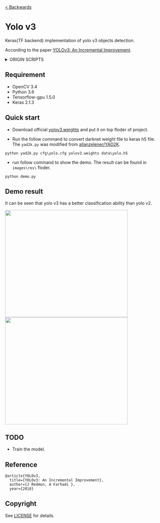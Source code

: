 [< Backwards](../../README.md)

# Yolo v3

Keras(TF backend) implementation of yolo v3 objects detection. 

According to the paper [YOLOv3: An Incremental Improvement](https://pjreddie.com/media/files/papers/YOLOv3.pdf).

<details>
<summary>ORIGIN SCRIPTS</summary>
The COCO Dataset has over 1.5 million object instances with 80 different object categories. <br>
We will use a pre-trained model that has been trained on the COCO dataset and explore its capabilities.<br><br>
Realistically it would take many, many hours of training using a high and GPU to achieve a reasonable model.<br>
Because of this, we will download the weights of the pre-trained network.<br><br>
This network is hugely complex, meaning the actual h5 file for the weights is over 200MB!<br>
Check the resource link this lecture to download the file. <br>
- may take some time due to internet<br><br>
Once you've downloaded the file, you will need to place it in the DATA directory of the YOLO folder. <br>
Then we have a created a notebook for you with easy to call functions.<br>
Let's walk you through this process.
</details>

## Requirement
- OpenCV 3.4
- Python 3.6    
- Tensorflow-gpu 1.5.0  
- Keras 2.1.3

## Quick start

- Download official [yolov3.weights](https://pjreddie.com/media/files/yolov3.weights) and put it on top floder of project.

- Run the follow command to convert darknet weight file to keras h5 file. The `yad2k.py` was modified from [allanzelener/YAD2K](https://github.com/allanzelener/YAD2K).
```
python yad2k.py cfg\yolo.cfg yolov3.weights data\yolo.h5
```

- run follow command to show the demo. The result can be found in `images\res\` floder.
```
python demo.py
```

## Demo result

It can be seen that yolo v3 has a better classification ability than yolo v2.

<img width="400" height="350" src="./images/res/person.jpg"/>
<img width="400" height="350" src="./images/res/jingxiang-gao-489454-unsplash.jpg"/>

## TODO

- Train the model.

## Reference

	@article{YOLOv3,  
	  title={YOLOv3: An Incremental Improvement},  
	  author={J Redmon, A Farhadi },
	  year={2018}



## Copyright
See [LICENSE](LICENSE) for details.
